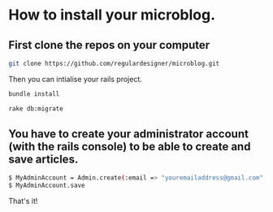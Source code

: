 # How to install your microblog.

## First clone the repos on your computer
```sh
git clone https://github.com/regulardesigner/microblog.git
```

Then you can intialise your rails project.
```sh
bundle install

rake db:migrate
```

## You have to create your administrator account (with the rails console) to be able to create and save articles.
```sh
$ MyAdminAccount = Admin.create(:email => "youremailaddress@gmail.com", :password => "yourpassord")
$ MyAdminAccount.save
```

That's it!
